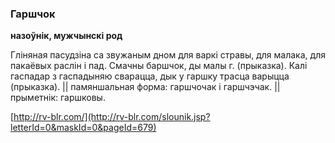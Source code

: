 ### Гаршчок
**назоўнік, мужчынскі род**

Гліняная пасудзіна са звужаным дном для варкі стравы, для малака, для пакаёвых раслін і пад. Смачны баршчок, ды малы г. (прыказка). Калі гаспадар з гаспадыняю сварацца, дык у гаршку трасца варыцца (прыказка). || памяншальная форма: гаршчочак і гаршчэчак. || прыметнік: гаршковы.

<a rel="author">[http://rv-blr.com/](http://rv-blr.com/slounik.jsp?letterId=0&maskId=0&pageId=679)</a>
